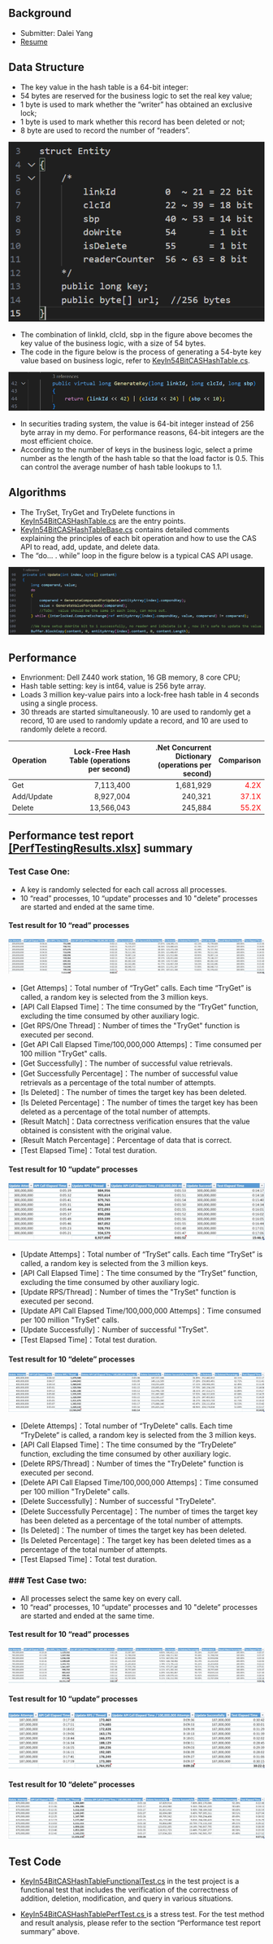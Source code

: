 

## Background
- Submitter: Dalei Yang
- [Resume](https://github.com/daleiyang/Projects/blob/main/InterviewExercise/ICSS/Dalei%20Yang%20Resume%2024.10.18.V2.pdf)

## Data Structure
- The key value in the hash table is a 64-bit integer:
- 54 bytes are reserved for the business logic to set the real key value; 
- 1 byte is used to mark whether the “writer” has obtained an exclusive lock; 
- 1 byte is used to mark whether this record has been deleted or not; 
- 8 byte are used to record the number of “readers”. 

![alt tag](https://github.com/daleiyang/LockFreeHashTable/raw/master/DataStructure.png)

- The combination of linkId, clcId, sbp in the figure above becomes the key value of the business logic, with a size of 54 bytes.
- The code in the figure below is the process of generating a 54-byte key value based on business logic, refer to [KeyIn54BitCASHashTable.cs](https://github.com/daleiyang/LockFreeHashTable/blob/master/CASHashTable/KeyIn54BitCASHashTable.cs).

![alt tag](https://github.com/daleiyang/LockFreeHashTable/raw/master/KeyGen.png)

- In securities trading system, the value is 64-bit integer instead of 256 byte array in my demo. For performance reasons, 64-bit integers are the most efficient choice.
- According to the number of keys in the business logic, select a prime number as the length of the hash table so that the load factor is 0.5. This can control the average number of hash table lookups to 1.1.

## Algorithms
- The TrySet, TryGet and TryDelete functions in [KeyIn54BitCASHashTable.cs](https://github.com/daleiyang/LockFreeHashTable/blob/master/CASHashTable/KeyIn54BitCASHashTable.cs) are the entry points.
- [KeyIn54BitCASHashTableBase.cs](https://github.com/daleiyang/LockFreeHashTable/blob/master/CASHashTable/KeyIn54BitCASHashTableBase.cs)  contains detailed comments explaining the principles of each bit operation and how to use the CAS API to read, add, update, and delete data.
- The “do... . while” loop in the figure below is a typical CAS API usage. 

![alt tag](https://github.com/daleiyang/LockFreeHashTable/raw/master/CAS.png)

## Performance
- Envrionment: Dell Z440 work station, 16 GB memory, 8 core CPU; 
- Hash table setting: key is int64, value is 256 byte array.
- Loads 3 million key-value pairs into a lock-free hash table in 4 seconds using a single process.
- 30 threads are started simultaneously. 10 are used to randomly get a record, 10 are used to randomly update a record, and 10 are used to randomly delete a record.

|Operation|Lock-Free Hash Table (operations per second)|.Net Concurrent Dictionary (operations per second)|Comparison|
|:----------|----------:|----------:|----------:|
|Get|7,113,400|1,681,929|<font color="red">4.2X</font>|
|Add/Update|8,927,004|240,321|<font color="red">37.1X</font>|
|Delete|13,566,043|245,884|<font color="red">55.2X</font>|

## Performance test report [[PerfTestingResults.xlsx]](https://github.com/daleiyang/LockFreeHashTable/raw/master/CASHashTable/PerfTestingResults.xlsx) summary

### Test Case One:  
- A key is randomly selected for each call across all processes.
- 10 “read” processes, 10 “update” processes and 10 "delete” processes are started and ended at the same time.

#### Test result for 10 “read” processes

![alt tag](https://github.com/daleiyang/LockFreeHashTable/raw/master/Get%20Random.jpg)
- [Get Attemps]：Total number of “TryGet” calls. Each time “TryGet”  is called, a random key is selected from the 3 million keys.
- [API Call Elapsed Time]：The time consumed by the “TryGet” function, excluding the time consumed by other auxiliary logic.
- [Get RPS/One Thread]：Number of times the "TryGet" function is executed per second.
- [Get API Call Elapsed Time/100,000,000 Attemps]：Time consumed per 100 million "TryGet" calls.
- [Get Successfully]：The number of successful value retrievals.
- [Get Successfully Percentage]：The number of successful value retrievals as a percentage of the total number of attempts.
- [Is Deleted]：The number of times the target key has been deleted.
- [Is Deleted Percentage]：The number of times the target key has been deleted as a percentage of the total number of attempts.
- [Result Match]：Data correctness verification ensures that the value obtained is consistent with the original value.
- [Result Match Percentage]：Percentage of data that is correct.
- [Test Elapsed Time]：Total test duration.

#### Test result for 10 “update” processes

![alt tag](https://github.com/daleiyang/LockFreeHashTable/raw/master/Update%20Random.jpg)
- [Update Attemps]：Total number of “TrySet” calls. Each time “TrySet”  is called, a random key is selected from the 3 million keys.
- [API Call Elapsed Time]：The time consumed by the “TrySet” function, excluding the time consumed by other auxiliary logic.
- [Update RPS/Thread]：Number of times the "TrySet" function is executed per second.
- [Update API Call Elapsed Time/100,000,000 Attemps]：Time consumed per 100 million "TrySet" calls.
- [Update Successfully]：Number of successful "TrySet".
- [Test Elapsed Time]：Total test duration.

#### Test result for 10 “delete” processes

![alt tag](https://github.com/daleiyang/LockFreeHashTable/raw/master/Delete%20Random.jpg)
- [Delete Attemps]：Total number of “TryDelete" calls. Each time “TryDelete”  is called, a random key is selected from the 3 million keys.
- [API Call Elapsed Time]：The time consumed by the “TryDelete” function, excluding the time consumed by other auxiliary logic.
- [Delete RPS/Thread]：Number of times the "TryDelete" function is executed per second.
- [Delete API Call Elapsed Time/100,000,000 Attemps]：Time consumed per 100 million "TryDelete" calls.
- [Delete Successfully]：Number of successful "TryDelete".
- [Delete Successfully Percentage]：The number of times the target key has been deleted as a percentage of the total number of attempts.
- [Is Deleted]：The number of times the target key has been deleted.
- [Is Deleted Percentage]：The target key has been deleted times as a percentage of the total number of attempts.
- [Test Elapsed Time]：Total test duration.

### ### Test Case two:  
- All processes select the same key on every call.
- 10 “read” processes, 10 “update” processes and 10 "delete” processes are started and ended at the same time.

#### Test result for 10 “read” processes

![alt tag](https://github.com/daleiyang/LockFreeHashTable/raw/master/Get%20One.jpg)

#### Test result for 10 “update” processes

![alt tag](https://github.com/daleiyang/LockFreeHashTable/raw/master/Update%20One.jpg)

#### Test result for 10 “delete” processes

![alt tag](https://github.com/daleiyang/LockFreeHashTable/raw/master/Delete%20One.jpg)

## Test Code
- [KeyIn54BitCASHashTableFunctionalTest.cs](https://github.com/daleiyang/LockFreeHashTable/blob/master/Test/KeyIn54BitCASHashTableFunctionalTest.cs) in the test project is a functional test that includes the verification of the correctness of addition, deletion, modification, and query in various situations.

- [KeyIn54BitCASHashTablePerfTest.cs ](https://github.com/daleiyang/LockFreeHashTable/blob/master/Test/KeyIn54BitCASHashTablePerfTest.cs) is a stress test. For the test method and result analysis, please refer to the section “Performance test report summary” above.
